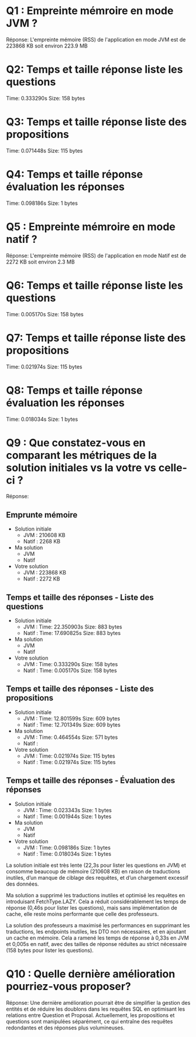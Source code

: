 # Q1 : Empreinte mémroire en mode JVM ?
Réponse:
L'empreinte mémoire (RSS) de l'application en mode JVM est de 223868 KB soit environ 223.9 MB

# Q2: Temps et  taille  réponse   liste les questions
Time: 0.333290s
Size: 158 bytes

# Q3: Temps et  taille  réponse  liste des propositions
Time: 0.071448s
Size: 115 bytes

# Q4: Temps et  taille  réponse  évaluation les réponses
Time: 0.098186s
Size: 1 bytes

# Q5 : Empreinte mémroire en mode natif ?
Réponse: L'empreinte mémoire (RSS) de l'application en mode Natif est de 2272 KB soit environ 2.3 MB

# Q6: Temps et  taille  réponse   liste les questions
Time: 0.005170s
Size: 158 bytes

# Q7: Temps et  taille  réponse  liste des propositions
Time: 0.021974s
Size: 115 bytes

# Q8: Temps et  taille  réponse  évaluation les réponses
Time: 0.018034s
Size: 1 bytes

# Q9 :  Que constatez-vous en comparant les métriques de la solution  initiales vs la votre vs celle-ci ?
Réponse:
## Emprunte mémoire
- Solution initiale
    - JVM : 210608 KB
    - Natif : 2268 KB
- Ma solution
    - JVM 
    - Natif
- Votre solution
    - JVM : 223868 KB
    - Natif : 2272 KB

## Temps et taille des réponses - Liste des questions
- Solution initiale
    - JVM : Time: 22.350903s Size: 883 bytes
    - Natif : Time: 17.690825s Size: 883 bytes
- Ma solution
    - JVM
    - Natif
- Votre solution
    - JVM : Time: 0.333290s Size: 158 bytes
    - Natif : Time: 0.005170s Size: 158 bytes

## Temps et taille des réponses - Liste des propositions
- Solution initiale
    - JVM : Time: 12.801599s Size: 609 bytes
    - Natif : Time: 12.701349s Size: 609 bytes
- Ma solution
    - JVM : Time: 0.464554s Size: 571 bytes
    - Natif : 
- Votre solution
    - JVM : Time: 0.021974s Size: 115 bytes
    - Natif : Time: 0.021974s Size: 115 bytes

## Temps et taille des réponses - Évaluation des réponses
- Solution initiale
    - JVM : Time: 0.023343s Size: 1 bytes
    - Natif : Time: 0.001944s Size: 1 bytes
- Ma solution
    - JVM
    - Natif
- Votre solution
    - JVM : Time: 0.098186s Size: 1 bytes
    - Natif : Time: 0.018034s Size: 1 bytes

La solution initiale est très lente (22,3s pour lister les questions en JVM) et consomme beaucoup de mémoire (210608 KB) en raison de traductions inutiles, d’un manque de ciblage des requêtes, et d’un chargement excessif des données.

Ma solution a supprimé les traductions inutiles et optimisé les requêtes en introduisant FetchType.LAZY. Cela a réduit considérablement les temps de réponse (0,46s pour lister les questions), mais sans implémentation de cache, elle reste moins performante que celle des professeurs.

La solution des professeurs a maximisé les performances en supprimant les traductions, les endpoints inutiles, les DTO non nécessaires, et en ajoutant un cache en mémoire. Cela a ramené les temps de réponse à 0,33s en JVM et 0,005s en natif, avec des tailles de réponse réduites au strict nécessaire (158 bytes pour lister les questions).

# Q10 : Quelle dernière amélioration pourriez-vous proposer?
Réponse:
Une dernière amélioration pourrait être de simplifier la gestion des entités et de réduire les doublons dans les requêtes SQL en optimisant les relations entre Question et Proposal. Actuellement, les propositions et questions sont manipulées séparément, ce qui entraîne des requêtes redondantes et des réponses plus volumineuses.